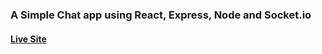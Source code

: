 <h3> A Simple Chat app using React, Express, Node and Socket.io </h3>

<h4>
    <a href = "https://zen-lichterman-ef75bc.netlify.app/"> Live Site </a>
 </h4>